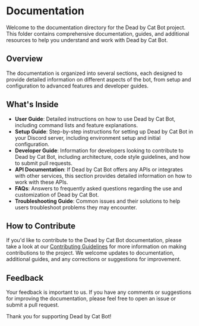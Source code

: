 # Documentation

Welcome to the documentation directory for the Dead by Cat Bot project. This folder contains comprehensive documentation, guides, and additional resources to help you understand and work with Dead by Cat Bot.

## Overview

The documentation is organized into several sections, each designed to provide detailed information on different aspects of the bot, from setup and configuration to advanced features and developer guides.

## What's Inside

- **User Guide**: Detailed instructions on how to use Dead by Cat Bot, including command lists and feature explanations.
- **Setup Guide**: Step-by-step instructions for setting up Dead by Cat Bot in your Discord server, including environment setup and initial configuration.
- **Developer Guide**: Information for developers looking to contribute to Dead by Cat Bot, including architecture, code style guidelines, and how to submit pull requests.
- **API Documentation**: If Dead by Cat Bot offers any APIs or integrates with other services, this section provides detailed information on how to work with these APIs.
- **FAQs**: Answers to frequently asked questions regarding the use and customization of Dead by Cat Bot.
- **Troubleshooting Guide**: Common issues and their solutions to help users troubleshoot problems they may encounter.

## How to Contribute

If you'd like to contribute to the Dead by Cat Bot documentation, please take a look at our [Contributing Guidelines](../CONTRIBUTING.md) for more information on making contributions to the project. We welcome updates to documentation, additional guides, and any corrections or suggestions for improvement.

## Feedback

Your feedback is important to us. If you have any comments or suggestions for improving the documentation, please feel free to open an issue or submit a pull request.

Thank you for supporting Dead by Cat Bot!
